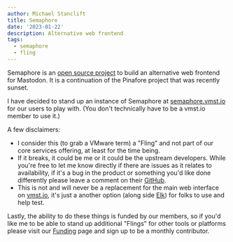 ```yaml
---
author: Michael Stanclift
title: Semaphore
date: '2023-01-22'
description: Alternative web frontend
tags:
  - semaphore
  - fling
---
```


Semaphore is an [open source project](https://github.com/NickColley/semaphore) to build an alternative web frontend for Mastodon.
It is a continuation of the Pinafore project that was recently sunset.

I have decided to stand up an instance of Semaphore at [semaphore.vmst.io](https://semaphore.vmst.io) for our users to play with.
(You don't technically have to be a vmst.io member to use it.)

A few disclaimers:
- I consider this (to grab a VMware term) a "Fling" and not part of our core services offering, at least for the time being.
- If it breaks, it could be me or it could be the upstream developers. While you're free to let me know directly if there are issues as it relates to availability, if it's a bug in the product or something you'd like done differently please leave a comment on their [GitHub](https://github.com/NickColley/semaphore/issues).
- This is not and will never be a replacement for the main web interface on [vmst.io](https://vmst.io), it's just a another option (along side [Elk](https://elk.vmst.io)) for folks to use and help test.

Lastly, the ability to do these things is funded by our members, so if you'd like me to be able to stand up additional "Flings" for other tools or platforms please visit our [Funding](https://docs.vmst.io/funding) page and sign up to be a monthly contributor.